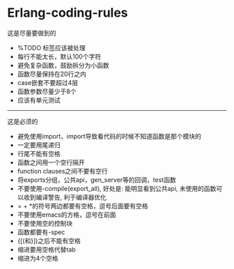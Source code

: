 Erlang-coding-rules
===================

这是尽量要做到的

- %TODO 标签应该被处理
- 每行不能太长，默认100个字符
- 避免复杂函数，鼓励拆分为小函数
- 函数尽量保持在20行之内
- case嵌套不要超过4层
- 函数参数尽量少于8个 
- 应该有单元测试

----

这是必须的

- 避免使用import，import导致看代码的时候不知道函数是那个模块的
- 一定要用尾递归
- 行尾不能有空格
- 函数之间用一个空行隔开
- function clauses之间不要有空行
- 将exports分组，公共api，gen_server等的回调，test函数
- 不要使用-compile(export_all), 好处是: 能明显看到公共api, 未使用的函数可以收到编译警告, 利于编译器优化
- = + *的符号两边都要有空格，逗号后面要有空格
- 不要使用emacs的方格，逗号在前面
- 不要使用空的控制块
- 函数都要有-spec
- {[(和}])之后不能有空格
- 缩进要用空格代替tab
- 缩进为4个空格






